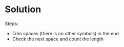 # Solution
Steps:
* Trim spaces (there is no other symbols) in the end
* Check the next space and count the length
